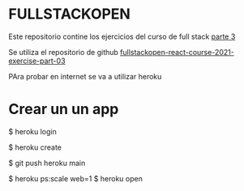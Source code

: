 # FULLSTACKOPEN

Este repositorio contine los ejercicios del curso de full stack [parte 3](https://fullstackopen.com/es/part3/node_js_y_express#ejercicios-3-1-3-6)

Se utiliza el repositorio de github [fullstackopen-react-course-2021-exercise-part-03](https://github.com/dugalman/fullstackopen-react-course-2021-exercise-part-03)

PAra probar en internet se va a utilizar heroku

# Crear un un app
$ heroku login

$ heroku create

$ git push heroku main

$ heroku ps:scale web=1
$ heroku open